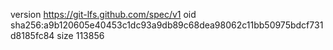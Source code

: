 version https://git-lfs.github.com/spec/v1
oid sha256:a9b120605e40453c1dc93a9db89c68dea98062c11bb50975bdcf731d8185fc84
size 113856
